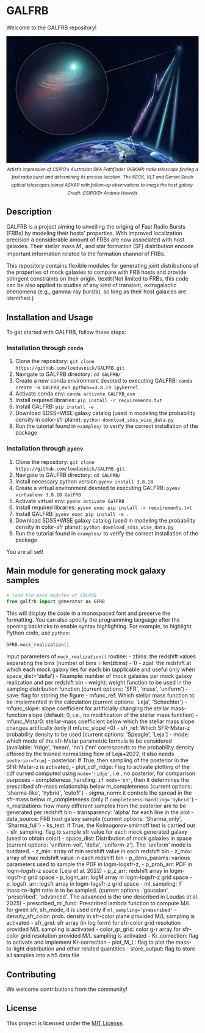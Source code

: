 # GALFRB

Welcome to the GALFRB repository!

<p align="center">
  <img src="FRB_sketch.jpg" alt="Description" width="1000">
  <br>
  <sub><em>Artist’s impression of CSIRO’s Australian SKA Pathfinder (ASKAP) radio telescope finding a fast radio burst and determining its precise location. The KECK, VLT and Gemini South optical telescopes joined ASKAP with follow-up observations to image the host galaxy. Credit: CSIRO/Dr Andrew Howells</em></sub>
</p>


## Description

GALFRB is a project aiming to unveiling the origing of Fast Radio Bursts (FRBs) by modeling their hosts' properties. With improved localization precision a considerable amount of FRBs are now associated with host galaxies. Their stellar mass $M_\star$ and star formation (SF) distribution encode important information related to the formation channel of FRBs.

This repository contains flexible modules for generating joint distributions of the properties of mock galaxies to compare with FRB hosts and provide stringent constraints on their origin. \textit{Not limited to FRBs, this code can be also applied to studies of any kind of transient, extragalactic phenomena (e.g., gamma-ray bursts), so long as their host galaxies are identified.}

## Installation and Usage

To get started with GALFRB, follow these steps:

### Installation through `conda`

1. Clone the repository: `git clone https://github.com/loudasnick/GALFRB.git`
2. Navigate to GALFRB directory: `cd GALFRB/`
3. Create a new conda environment devoted to executing GALFRB: `conda create -n GALFRB_evn python==3.8.19 ipykernel`
4. Activate conda env: `conda activate GALFRB_evn` <!-- 2. Install the required dependencies: `pip install -r requirements.txt` -->
5. Install required libraries: `pip install -r requirements.txt`
6. Install GALFRB: `pip install -e .`
7. Download SDSS+WISE galaxy catalog (used in modeling the probability density in color-sfr plane): `python download_sdss_wise_data.py`
8. Run the tutorial found in `examples/` to verify the correct installation of the package


### Installation through `pyenv`

1. Clone the repository: `git clone https://github.com/loudasnick/GALFRB.git`
2. Navigate to GALFRB directory: `cd GALFRB/`
3. Install necessary python version `pyenv install 3.8.18`
4. Create a virtual environment devoted to executing GALFRB: `pyenv virtualenv 3.8.18 GalFRB`
5. Activate virtual env: `pyenv activate GalFRB`
6. Install required libraries: `pyenv exec pip install -r requirements.txt`
7. Install GALFRB: `pyenv exec pip install -e .`
8. Download SDSS+WISE galaxy catalog (used in modeling the probability density in color-sfr plane): `python download_sdss_wise_data.py`
9. Run the tutorial found in `examples/` to verify the correct installation of the package


You are all set!

## Main module for generating mock galaxy samples


```python
# load the main modules of GALFRB
from galfrb import generator as GFRB
```

This will display the code in a monospaced font and preserve the formatting. You can also specify the programming language after the opening backticks to enable syntax highlighting. For example, to highlight Python code, use ```python```:

```python
GFRB.mock_realization()
```

Input parameters of `mock_realization()` routine:
        - zbins: the redshift values separating the bins (number of bins = len(zbins) - 1)
        - zgal: the redshift at which each mock galaxy lies for each bin (applicable and useful only when space_dist='delta')
        - Nsample: number of mock galaxies per mock galaxy realization and per redshift bin
        - weight: weight function to be used in the samplng distribution function (current options: 'SFR', 'mass', 'uniform')
        - save: flag for storing the figure
        - mfunc_ref: Which stellar mass function to be implemented in the calculation (current options: 'Leja', 'Schechter')
        - mfunc_slope: slope coefficient for artificially changing the stellar mass-function slope (default: 0, i.e., no modification of the stellar mass function)
        - mfunc_Mstar0: stellar-mass coefficient below which the stellar mass slope changes artifically (only if mfunc_slope!=0)
        - sfr_ref: Which SFR-Mstar-z probability density to be used [current options: 'Speagle', 'Leja']
        - mode: which mode of the sfr-Mstar parametric formula to be considered (available: 'ridge', 'mean', 'nn') ('nn' corresponds to the probability density offered by the trained normalizing flow of Leja+2022; it also needs `posterior=True`)
        - posterior: If True, then sampling of the posterior in the SFR-Mstar-z is activated,
        - plot_cdf_ridge: Flag to activate plotting of the cdf curved computed using `mode='ridge'`, i.e., no posterior, for comparison purposes 
        - completeness_handling: `if mode='nn'`, then it determines the prescribed sfr-mass relationship below m_completeness (current options: 'sharma-like', 'hybrid', 'cutoff')
        - sigma_norm: it controls the spread in the sfr-mass below m_completeness (only if `completeness-handling='hybrid'`)
        - n_realizations: how many different samples from the posterior are to be generated per redshift bin
        - transparency: 'alpha' for each line in the plot
        - data_source: FRB host galaxy sample (current options: 'Sharma_only', 'Sharma_full')
        - ks_test: If True, the Kolmogorov-smirnoff test is carried out
        - sfr_sampling: flag to sample sfr value for each mock generated galaxy (used to obtain color)
        - space_dist: Distribution of mock galaxies in space (current options: 'uniform-vol', 'delta', 'uniform-z'). The 'uniform' mode is outdated.
        - z_min: array of min redshift value in each redshift bin
        - z_max: array of max redshift value in each redshift bin
        - p_dens_params: various parameters used to sample the PDF in logm-logsfr-z,
        - p_prob_arr: PDF in logm-logsfr-z space (Leja et al. 2022) 
        - p_z_arr: redshift array in logm-logsfr-z grid space 
        - p_logm_arr: logM array in logm-logsfr-z grid space 
        - p_logsfr_arr: logsfr array in logm-logsfr-z grid space 
        - ml_sampling: If mass-to-light ratio is to be sampled. (current options: 'gaussian', 'prescribed', 'advanced'. The advanced is the one described in Loudas et al. 2025)
        - prescribed_ml_func: Prescribed lambda function to compute M/L for given sfr, sfr_mode, it is used only if `ml_sampling='prescribed'`
        - density_sfr_color: prob. density in sfr-color plane provided M/L sampling is activated
        - sfr_grid: sfr array (in log form) for sfr-color grid resolution provided M/L sampling is activated
        - color_gr_grid: color g-r array for sfr-color grid resolution provided M/L sampling is activated
        - Kr_correction: flag to activate and implement Kr-correction
        - plot_M_L: flag to plot the mass-to-light distribution and other related quantities
        - store_output: flag to store all samples into a h5 data file


## Contributing

We welcome contributions from the community! 

## License

This project is licensed under the [MIT License](LICENSE).
